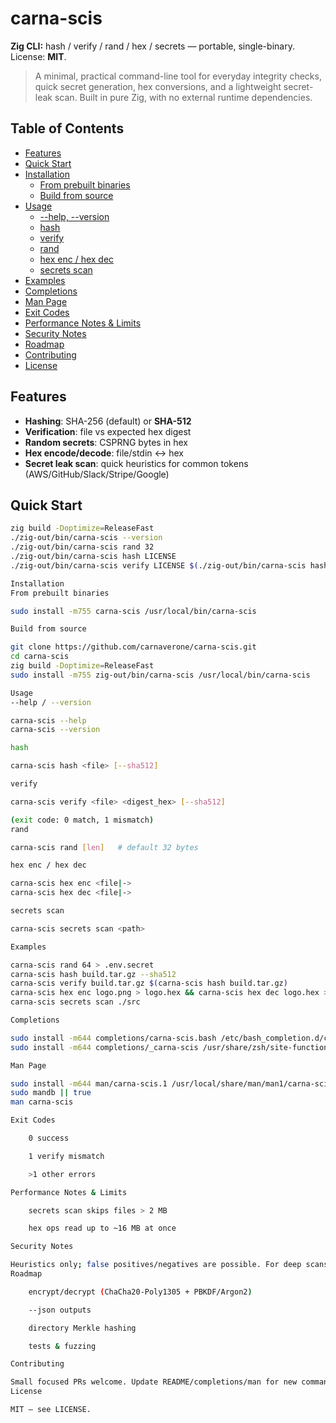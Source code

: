 # carna-scis

**Zig CLI:** hash / verify / rand / hex / secrets — portable, single-binary.  
License: **MIT**.

> A minimal, practical command-line tool for everyday integrity checks, quick secret generation, hex conversions, and a lightweight secret-leak scan. Built in pure Zig, with no external runtime dependencies.

## Table of Contents
- [Features](#features)
- [Quick Start](#quick-start)
- [Installation](#installation)
  - [From prebuilt binaries](#from-prebuilt-binaries)
  - [Build from source](#build-from-source)
- [Usage](#usage)
  - [--help, --version](#--help---version)
  - [hash](#hash)
  - [verify](#verify)
  - [rand](#rand)
  - [hex enc / hex dec](#hex-enc--hex-dec)
  - [secrets scan](#secrets-scan)
- [Examples](#examples)
- [Completions](#completions)
- [Man Page](#man-page)
- [Exit Codes](#exit-codes)
- [Performance Notes & Limits](#performance-notes--limits)
- [Security Notes](#security-notes)
- [Roadmap](#roadmap)
- [Contributing](#contributing)
- [License](#license)

## Features
- **Hashing**: SHA-256 (default) or **SHA-512**
- **Verification**: file vs expected hex digest
- **Random secrets**: CSPRNG bytes in hex
- **Hex encode/decode**: file/stdin ↔ hex
- **Secret leak scan**: quick heuristics for common tokens (AWS/GitHub/Slack/Stripe/Google)

## Quick Start
```bash
zig build -Doptimize=ReleaseFast
./zig-out/bin/carna-scis --version
./zig-out/bin/carna-scis rand 32
./zig-out/bin/carna-scis hash LICENSE
./zig-out/bin/carna-scis verify LICENSE $(./zig-out/bin/carna-scis hash LICENSE)

Installation
From prebuilt binaries

sudo install -m755 carna-scis /usr/local/bin/carna-scis

Build from source

git clone https://github.com/carnaverone/carna-scis.git
cd carna-scis
zig build -Doptimize=ReleaseFast
sudo install -m755 zig-out/bin/carna-scis /usr/local/bin/carna-scis

Usage
--help / --version

carna-scis --help
carna-scis --version

hash

carna-scis hash <file> [--sha512]

verify

carna-scis verify <file> <digest_hex> [--sha512]

(exit code: 0 match, 1 mismatch)
rand

carna-scis rand [len]   # default 32 bytes

hex enc / hex dec

carna-scis hex enc <file|->
carna-scis hex dec <file|->

secrets scan

carna-scis secrets scan <path>

Examples

carna-scis rand 64 > .env.secret
carna-scis hash build.tar.gz --sha512
carna-scis verify build.tar.gz $(carna-scis hash build.tar.gz)
carna-scis hex enc logo.png > logo.hex && carna-scis hex dec logo.hex > logo.copy.png
carna-scis secrets scan ./src

Completions

sudo install -m644 completions/carna-scis.bash /etc/bash_completion.d/carna-scis
sudo install -m644 completions/_carna-scis /usr/share/zsh/site-functions/_carna-scis

Man Page

sudo install -m644 man/carna-scis.1 /usr/local/share/man/man1/carna-scis.1
sudo mandb || true
man carna-scis

Exit Codes

    0 success

    1 verify mismatch

    >1 other errors

Performance Notes & Limits

    secrets scan skips files > 2 MB

    hex ops read up to ~16 MB at once

Security Notes

Heuristics only; false positives/negatives are possible. For deep scans, consider trufflehog/gitleaks.
Roadmap

    encrypt/decrypt (ChaCha20-Poly1305 + PBKDF/Argon2)

    --json outputs

    directory Merkle hashing

    tests & fuzzing

Contributing

Small focused PRs welcome. Update README/completions/man for new commands.
License

MIT — see LICENSE.
